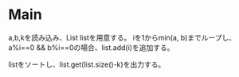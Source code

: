 # Main
a,b,kを読み込み、List<Integer> listを用意する。
iを1からmin(a, b)までループし、
a%i==0 && b%i==0の場合、list.add(i)を追加する。

listをソートし、list.get(list.size()-k)を出力する。
